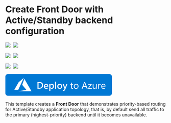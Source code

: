# Create Front Door with Active/Standby backend configuration

<IMG SRC="https://azurequickstartsservice.blob.core.windows.net/badges/201-front-door-priority-lb/PublicLastTestDate.svg" />&nbsp;
<IMG SRC="https://azurequickstartsservice.blob.core.windows.net/badges/201-front-door-priority-lb/PublicDeployment.svg" />&nbsp;

<IMG SRC="https://azurequickstartsservice.blob.core.windows.net/badges/201-front-door-priority-lb/FairfaxLastTestDate.svg" />&nbsp;
<IMG SRC="https://azurequickstartsservice.blob.core.windows.net/badges/201-front-door-priority-lb/FairfaxDeployment.svg" />&nbsp;

<IMG SRC="https://azurequickstartsservice.blob.core.windows.net/badges/201-front-door-priority-lb/BestPracticeResult.svg" />&nbsp;
<IMG SRC="https://azurequickstartsservice.blob.core.windows.net/badges/201-front-door-priority-lb/CredScanResult.svg" />&nbsp;

<a href="https://portal.azure.com/#create/Microsoft.Template/uri/https%3A%2F%2Fraw.githubusercontent.com%2FAzure%2Fazure-quickstart-templates%2Fmaster%2F201-front-door-priority-lb%2Fazuredeploy.json" target="_blank">
    <img src="https://raw.githubusercontent.com/Azure/azure-quickstart-templates/master/1-CONTRIBUTION-GUIDE/images/deploytoazure.svg?sanitize=true"/>
</a>

This template creates a **Front Door** that demonstrates priority-based routing for Active/Standby application topology, that is, by default send all traffic to the primary (highest-priority) backend until it becomes unavailable.

